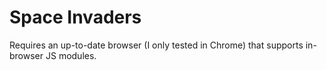 # Space Invaders

Requires an up-to-date browser (I only tested in Chrome) that supports in-browser JS modules.

